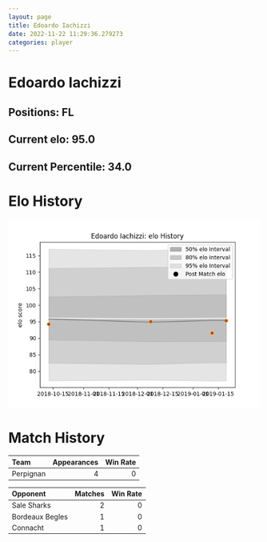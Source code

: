 ```yaml
---  
layout: page  
title: Edoardo Iachizzi  
date: 2022-11-22 11:29:36.279273  
categories: player  
---
```

# Edoardo Iachizzi

## Positions: FL

## Current elo: 95.0

## Current Percentile: 34.0

# Elo History


![elo history](history_EdoardoIachizzi.png)
# Match History


| Team      |   Appearances |   Win Rate |
|:----------|--------------:|-----------:|
| Perpignan |             4 |          0 |

| Opponent        |   Matches |   Win Rate |
|:----------------|----------:|-----------:|
| Sale Sharks     |         2 |          0 |
| Bordeaux Begles |         1 |          0 |
| Connacht        |         1 |          0 |